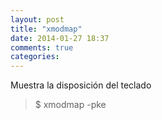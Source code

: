 ```yaml
---
layout: post
title: "xmodmap"
date: 2014-01-27 18:37
comments: true
categories: 
---
```

Muestra la disposición del teclado

>$ xmodmap -pke

